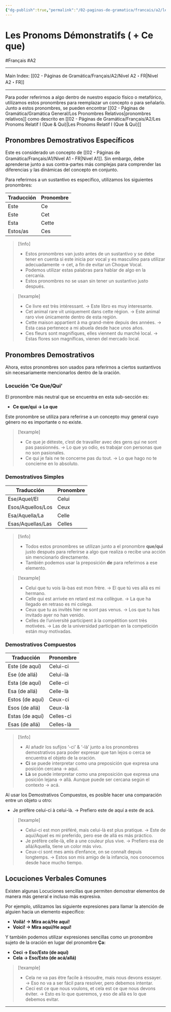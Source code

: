 ```yaml
---
{"dg-publish":true,"permalink":"/02-paginas-de-gramatica/francais/a2/les-pronoms-demonstratifs-ce-que/"}
---
```


# Les Pronoms Démonstratifs ( + Ce que)
#Français #A2
___
Main Index: [[02 - Páginas de Gramática/Français/A2/Nivel A2・FR\|Nivel A2・FR]]
___
Para poder referirnos a algo dentro de nuestro espacio físico o metafórico, utilizamos estos pronombres para reemplazar un concepto o para señalarlo. Junto a estos pronombres, se pueden encontrar [[02 - Páginas de Gramática/Gramática General/Los Pronombres Relativos\|pronombres relativos]] como descrito en [[02 - Páginas de Gramática/Français/A2/Les Pronoms Relatif I (Que & Qui)\|Les Pronoms Relatif I (Que & Qui)]]

## Pronombres Demostrativos Específicos
Este es considerado un concepto de [[02 - Páginas de Gramática/Français/A1/Nivel A1・FR\|Nivel A1]]. Sin embargo, debe aprenderse junto a sus contra-partes más complejas para comprender las diferencias y las dinámicas del concepto en conjunto.

Para referirnos a un sustantivo es específico, utilizamos los siguientes pronombres:

| Traducción | Pronombre |
| ---------- | --------- |
| Este       | Ce        |
| Este       | Cet       |
| Esta       | Cette     |
| Estos/as   | Ces       |

> [!info] 
> - Estos pronombres van justo antes de un sustantivo y se debe tener en cuenta si este inicia por vocal y es masculino para utilizar adecuadamente → cet, a fin de evitar un Choque Vocal.
> - Podemos utilizar estas palabras para hablar de algo en la cercanía.
> - Estos pronombres no se usan sin tener un sustantivo justo después.

> [!example] 
> - Ce livre est très intéressant. → Este libro es muy interesante.
> - Cet animal rare vit uniquement dans cette région. → Este animal raro vive únicamente dentro de esta región.
> - Cette maison appartient à ma grand-mère depuis des années. → Esta casa pertenece a mi abuela desde hace unos años.
> - Ces fleurs sont magnifiques, elles viennent du marché local. → Estas flores son magníficas, vienen del mercado local.

## Pronombres Demostrativos
Ahora, estos pronombres son usados para referirnos a ciertos sustantivos sin necesariamente mencionarlos dentro de la oración.
### Locución ‘Ce Que/Qui’
El pronombre más neutral que se encuentra en esta sub-sección es:

- **Ce que/qui → Lo que**

Este pronombre se utiliza para referirse a un concepto muy general cuyo género no es importante o no existe.

> [!example] 
> - Ce que je déteste, c’est de travailler avec des gens qui ne sont pas passionnés. → Lo que yo odio, es trabajar con personas que no son pasionales.
> - Ce qui je fais ne te concerne pas du tout. → Lo que hago no te concierne en lo absoluto.

### Demostrativos Simples

| Traducción        | Pronombre |
| ----------------- | --------- |
| Ese/Aquel/El      | Celui     |
| Esos/Aquellos/Los | Ceux      |
| Esa/Aquella/La    | Celle     |
| Esas/Aquellas/Las | Celles    |

> [!info] 
> - Todos estos pronombres se utilizan junto a el pronombre **que/qui** justo después para referirse a algo que realiza o recibe una acción sin mencionarlo directamente.
> - También podemos usar la preposición **de** para referirnos a ese elemento.

> [!example] 
> - Celui que tu vois là-bas est mon frère. → El que tú ves allá es mi hermano.
> - Celle qui est arrivée en retard est ma collègue. → La que ha llegado en retraso es mi colega.
> - Ceux que tu as invités hier ne sont pas venus. → Los que tu has invitado ayer no han venido.
> - Celles de l’université participent à la compétition sont très motivées. → Las de la universidad participan en la competición están muy motivadas.

### Demostrativos Compuestos

| Traducción      | Pronombre |
| --------------- | --------- |
| Este (de aquí)  | Celui-ci  |
| Ese (de allá)   | Celui-là  |
| Esta (de aquí)  | Celle-ci  |
| Esa (de allá)   | Celle-là  |
| Estos (de aquí) | Ceux-ci   |
| Esos (de allá)  | Ceux-là   |
| Estas (de aquí) | Celles-ci |
| Esas (de allá)  | Celles-là |

> [!info] 
> - Al añadir los sufijos ‘-ci’ & ‘-là’ junto a los pronombres demostrativos para poder expresar que tan lejos o cerca se encuentra el objeto de la oración.
> - **Ci** se puede interpretar como una preposición que expresa una posición cercana → aquí.
> - **Là** se puede interpretar como una preposición que expresa una posición lejana → allá. Aunque puede ser cercana según el contexto → acá.

Al usar los Demostrativos Compuestos, es posible hacer una comparación entre un objeto u otro:

- Je préfère celui-ci à celui-là. → Prefiero este de aquí a este de acá.


> [!example] 
> - Celui-ci est mon préféré, mais celui-là est plus pratique. → Este de aquí/Aquel es mi preferido, pero ese de allá es más práctico.
> - Je préfère celle-là, elle a une couleur plus vive. → Prefiero esa de allá/Aquella, tiene un color más vivo.
> - Ceux-ci sont mes amis d’enfance, on se connaît depuis longtemps. → Estos son mis amigo de la infancia, nos conocemos desde hace mucho tiempo.

## Locuciones Verbales Comunes
Existen algunas Locuciones sencillas que permiten demostrar elementos de manera más general e incluso más expresiva.

Por ejemplo, utilizamos las siguiente expresiones para llamar la atención de alguien hacia un elemento específico:

- **Voilà! → Mira acá/He aquí!**
- **Voici! → Mira aquí/He aquí!**

Y también podemos utilizar expresiones sencillas como un pronombre sujeto de la oración en lugar del pronombre **Ça:**

- **Ceci → Eso/Esto (de aquí)**
- **Cela → Eso/Esto (de acá/allá)**

> [!example] 
> - Cela ne va pas être facile à résoudre, mais nous devons essayer. → Eso no va a ser fácil para resolver, pero debemos intentar.
> - Ceci est ce que nous voulons, et cela est ce que nous devons éviter. → Esto es lo que queremos, y eso de allá es lo que debemos evitar.

___